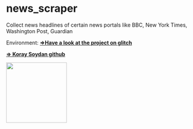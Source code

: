 # news_scraper

Collect news headlines of certain news portals like BBC, New York Times, Washington Post, Guardian

Environment:
**<a href="https://lying-tranquil-stream.glitch.me/" target="_blank" rel="noreferrer noopener">&DoubleRightArrow;Have a look at the project on glitch</a>**

**<a href="https://github.com/cory-sydn/">&DoubleRightArrow; Koray Soydan github</a>**

[<img src="https://cdn.gomix.com/2bdfb3f8-05ef-4035-a06e-2043962a3a13%2Fremix-button.svg" width="163px" />](https://glitch.com/edit/#!/import/github/cory-sydn/news_scraper)

